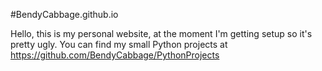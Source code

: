 #BendyCabbage.github.io

Hello, this is my personal website, at the moment I'm getting setup so it's pretty ugly. You can find my small Python projects at https://github.com/BendyCabbage/PythonProjects
